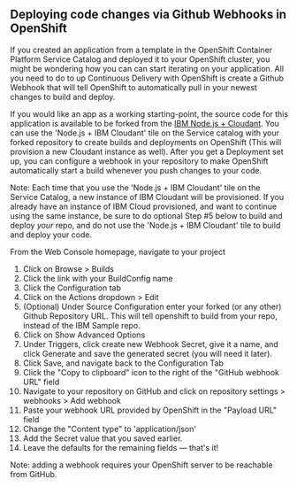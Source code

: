 ## Deploying code changes via Github Webhooks in OpenShift

If you created an application from a template in the OpenShift Container Platform Service Catalog and deployed it to your OpenShift cluster, you might be wondering how you can can start iterating on your application. All you need to do to up Continuous Delivery with OpenShift is create a Github Webhook that will tell OpenShift to automatically pull in your newest changes to build and deploy.

If you would like an app as a working starting-point, the source code for this application is available to be forked from the [IBM Node.js + Cloudant](https://github.com/IBM/nodejs-cloudant). You can use the 'Node.js + IBM Cloudant' tile on the Service catalog with your forked repository to create builds and deployments on OpenShift (This will provision a new Cloudant instance as well). After you get a Deployment set up, you can configure a webhook in your repository to make OpenShift automatically start a build whenever you push changes to your code. 

Note: Each time that you use the 'Node.js + IBM Cloudant' tile on the Service Catalog, a new instance of IBM Cloudant will be provisioned. If you already have an instance of IBM Cloud provisioned, and want to continue using the same instance, be sure to do optional Step #5 below to build and deploy _your_ repo, and do not use the 'Node.js + IBM Cloudant' tile to build and deploy your code.

From the Web Console homepage, navigate to your project
1. Click on Browse > Builds
2. Click the link with your BuildConfig name
3. Click the Configuration tab
4. Click on the Actions dropdown > Edit 
5. (Optional) Under Source Configuration enter your forked (or any other) Github Repository URL. This will tell openshift to build from your repo, instead of the IBM Sample repo. 
6. Click on Show Advanced Options 
7. Under Triggers, click create new Webhook Secret, give it a name, and click Generate and save the generated secret (you will need it later).
8. Click Save, and navigate back to the Configuration Tab
9. Click the "Copy to clipboard" icon to the right of the "GitHub webhook URL" field
10. Navigate to your repository on GitHub and click on repository settings > webhooks > Add webhook
11. Paste your webhook URL provided by OpenShift in the "Payload URL" field
12. Change the "Content type" to 'application/json'
13. Add the Secret value that you saved earlier.
14. Leave the defaults for the remaining fields — that's it!

Note: adding a webhook requires your OpenShift server to be reachable from GitHub.
